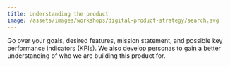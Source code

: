 ```yaml
---
title: Understanding the product
image: /assets/images/workshops/digital-product-strategy/search.svg
---
```


Go over your goals, desired features, mission statement, and possible key
performance indicators (KPIs). We also develop personas to gain a better
understanding of who we are building this product for.

